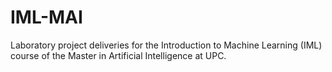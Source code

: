 # IML-MAI
Laboratory project deliveries for the Introduction to Machine Learning (IML) course of the Master in Artificial Intelligence at UPC.
